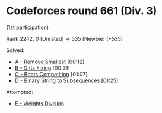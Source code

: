 # Codeforces round 661 (Div. 3)

(1st participation)

Rank 2242, 0 [Unrated] -> 535 [Newbie] (+535)

Solved:
* [A - Remove Smallest](https://codeforces.com/contest/1399/problem/A) [00:12]
* [B - Gifts Fixing](https://codeforces.com/contest/1399/problem/B) [00:31]
* [C - Boats Competition](https://codeforces.com/contest/1399/problem/C) [01:07]
* [D - Binary String to Subsequences](https://codeforces.com/contest/1399/problem/D) [01:25]

Attempted:
* [E - Weights Division](https://codeforces.com/contest/1399/problem/E)
